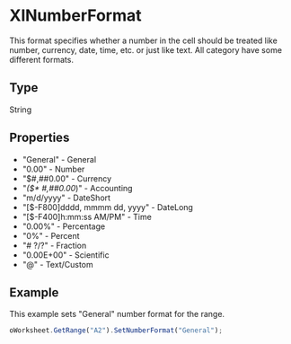 # XlNumberFormat

This format specifies whether a number in the cell should be treated like number, currency, date, time, etc. or just like text. All category have some different formats.

## Type

String

## Properties

- "General" - General
- "0.00" - Number
- "$#,##0.00" - Currency
- "_($* #,##0.00_)" - Accounting
- "m/d/yyyy" - DateShort
- "[$-F800]dddd, mmmm dd, yyyy" - DateLong
- "[$-F400]h:mm:ss AM/PM" - Time
- "0.00%" - Percentage
- "0%" - Percent
- "# ?/?" - Fraction
- "0.00E+00" - Scientific
- "@" - Text/Custom

## Example

This example sets "General" number format for the range.

```javascript
oWorksheet.GetRange("A2").SetNumberFormat("General");
```